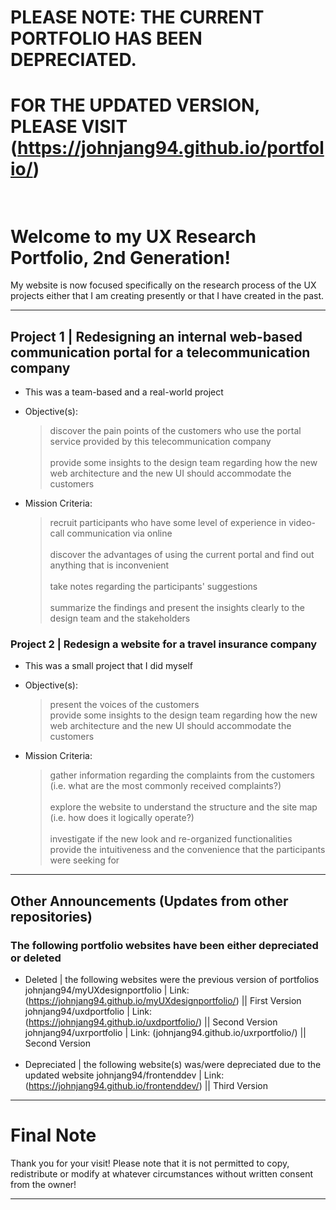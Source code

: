 # PLEASE NOTE: THE CURRENT PORTFOLIO HAS BEEN DEPRECIATED.<br/>
# FOR THE UPDATED VERSION, PLEASE VISIT (https://johnjang94.github.io/portfolio/)<br/><br/>
# Welcome to my UX Research Portfolio, 2nd Generation!

My website is now focused specifically on the research process of the UX projects either that I am creating presently or that I have created in the past.

---
## Project 1 | Redesigning an internal web-based communication portal for a telecommunication company

- This was a team-based and a real-world project
* Objective(s):
  > discover the pain points of the customers who use the portal service provided by this telecommunication company<br/><br/>
  > provide some insights to the design team regarding how the new web architecture and the new UI should accommodate the customers
  
* Mission Criteria:<br/>
  > recruit participants who have some level of experience in video-call communication via online<br/><br/>
  > discover the advantages of using the current portal and find out anything that is inconvenient<br/><br/>
  > take notes regarding the participants' suggestions<br/><br/>
  > summarize the findings and present the insights clearly to the design team and the stakeholders

### Project 2 | Redesign a website for a travel insurance company

- This was a small project that I did myself
* Objective(s):
  > present the voices of the customers<br/>
  > provide some insights to the design team regarding how the new web architecture and the new UI should accommodate the customers<br/>
  
* Mission Criteria:<br/>
  > gather information regarding the complaints from the customers (i.e. what are the most commonly received complaints?)<br/><br/>
  > explore the website to understand the structure and the site map (i.e. how does it logically operate?)<br/><br/>
  > investigate if the new look and re-organized functionalities provide the intuitiveness and the convenience that the participants were seeking for

---

## Other Announcements (Updates from other repositories)

### The following portfolio websites have been either depreciated or deleted

- Deleted | the following websites were the previous version of portfolios
  johnjang94/myUXdesignportfolio | Link: (https://johnjang94.github.io/myUXdesignportfolio/) || First Version
  johnjang94/uxdportfolio | Link: (https://johnjang94.github.io/uxdportfolio/) || Second Version
  johnjang94/uxrportfolio | Link: (johnjang94.github.io/uxrportfolio/) || Second Version
  <br/><br/>
- Depreciated | the following website(s) was/were depreciated due to the updated website
  johnjang94/frontenddev | Link: (https://johnjang94.github.io/frontenddev/) || Third Version

---

# Final Note

Thank you for your visit!
Please note that it is not permitted to copy, redistribute or modify at whatever circumstances without written consent from the owner!

---
